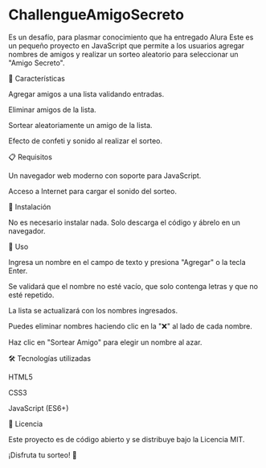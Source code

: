# ChallengueAmigoSecreto
Es un desafío,  para plasmar conocimiento que ha entregado Alura
Este es un pequeño proyecto en JavaScript que permite a los usuarios agregar nombres de amigos y realizar un sorteo aleatorio para seleccionar un "Amigo Secreto".

🚀 Características

Agregar amigos a una lista validando entradas.

Eliminar amigos de la lista.

Sortear aleatoriamente un amigo de la lista.

Efecto de confeti y sonido al realizar el sorteo.

📋 Requisitos

Un navegador web moderno con soporte para JavaScript.

Acceso a Internet para cargar el sonido del sorteo.

📌 Instalación

No es necesario instalar nada. Solo descarga el código y ábrelo en un navegador.

🔧 Uso

Ingresa un nombre en el campo de texto y presiona "Agregar" o la tecla Enter.

Se validará que el nombre no esté vacío, que solo contenga letras y que no esté repetido.

La lista se actualizará con los nombres ingresados.

Puedes eliminar nombres haciendo clic en la "❌" al lado de cada nombre.

Haz clic en "Sortear Amigo" para elegir un nombre al azar.

🛠️ Tecnologías utilizadas

HTML5

CSS3

JavaScript (ES6+)

📄 Licencia

Este proyecto es de código abierto y se distribuye bajo la Licencia MIT.

¡Disfruta tu sorteo! 🎉


